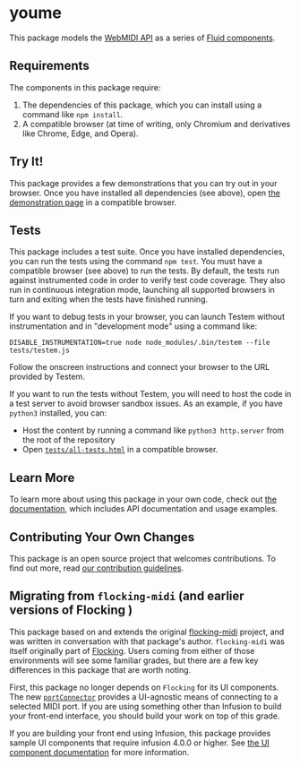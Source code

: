 # youme

This package models the [WebMIDI API](https://developer.mozilla.org/en-US/docs/Web/API/Web_MIDI_API) as a series of
[Fluid components](https://fluidproject.org/infusion.html).

## Requirements

The components in this package require:

1. The dependencies of this package, which you can install using a command like `npm install`.
2. A compatible browser (at time of writing, only Chromium and derivatives like Chrome, Edge, and Opera).

## Try It!

This package provides a few demonstrations that you can try out in your browser. Once you have installed all
dependencies (see above), open [the demonstration page](demos/index.html) in a compatible browser.

## Tests

This package includes a test suite.  Once you have installed dependencies, you can run the tests using the command
`npm test`.  You must have a compatible browser (see above) to run the tests.  By default, the tests run against
instrumented code in order to verify test code coverage.  They also run in continuous integration mode, launching all
supported browsers in turn and exiting when the tests have finished running.

If you want to debug tests in your browser, you can launch Testem without instrumentation and in "development mode" using
a command like:

`DISABLE_INSTRUMENTATION=true node node_modules/.bin/testem --file tests/testem.js`

Follow the onscreen instructions and connect your browser to the URL provided by Testem.

If you want to run the tests without Testem, you will need to host the code in a test server to avoid browser
sandbox issues.  As an example, if you have `python3` installed, you can:

- Host the content by running a command like `python3 http.server` from the root of the repository
- Open [`tests/all-tests.html`](http://localhost:8000/tests/all-tests.html) in a compatible browser.

## Learn More

To learn more about using this package in your own code, check out [the documentation](docs/index.md), which includes
API documentation and usage examples.

## Contributing Your Own Changes

This package is an open source project that welcomes contributions.  To find out more, read
[our contribution guidelines](CONTRIBUTING.md).

## Migrating from `flocking-midi` (and earlier versions of Flocking )

This package based on and extends the original [flocking-midi](https://github.com/continuing-creativity/flocking-midi)
project, and was written in conversation with that package's author.  `flocking-midi` was itself originally part of
[Flocking](https://github.com/continuing-creativity/flocking). Users coming from either of those environments will see
some familiar grades, but there are a few key differences in this package that are worth noting.

First, this package no longer depends on `Flocking` for its UI components. The new [`portConnector`](docs/port-connector.md)
provides a UI-agnostic means of connecting to a selected MIDI port.  If you are using something other than Infusion to
build your front-end interface, you should build your work on top of this grade.

If you are building your front end using Infusion, this package provides sample UI components that require infusion
4.0.0 or higher.  See [the UI component documentation](docs/ui-components.md) for more information.
